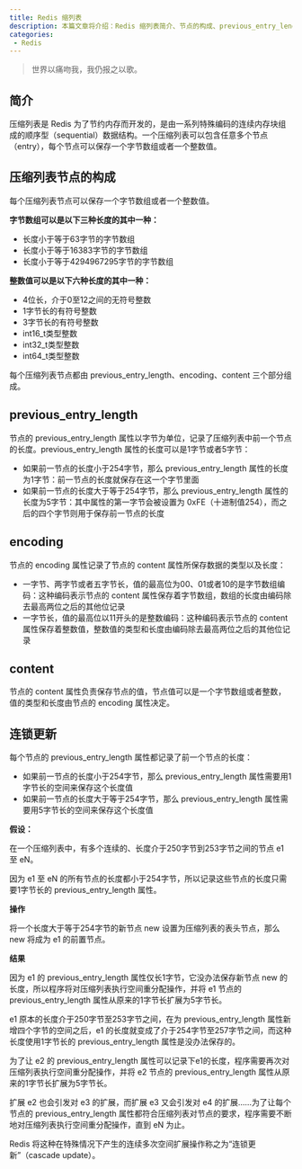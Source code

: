 ```yaml
---
title: Redis 缩列表
description: 本篇文章将介绍：Redis 缩列表简介、节点的构成、previous_entry_length、encoding、content、连锁更新
categories:
 - Redis
---
```


> 世界以痛吻我，我仍报之以歌。

## 简介

压缩列表是 Redis 为了节约内存而开发的，是由一系列特殊编码的连续内存块组成的顺序型（sequential）数据结构。一个压缩列表可以包含任意多个节点（entry），每个节点可以保存一个字节数组或者一个整数值。

## 压缩列表节点的构成

每个压缩列表节点可以保存一个字节数组或者一个整数值。

**字节数组可以是以下三种长度的其中一种：**

- 长度小于等于63字节的字节数组
- 长度小于等于16383字节的字节数组
- 长度小于等于4294967295字节的字节数组

**整数值可以是以下六种长度的其中一种：**

- 4位长，介于0至12之间的无符号整数
- 1字节长的有符号整数
- 3字节长的有符号整数
- int16_t类型整数
- int32_t类型整数
- int64_t类型整数

每个压缩列表节点都由 previous_entry_length、encoding、content 三个部分组成。

## previous_entry_length

节点的 previous_entry_length 属性以字节为单位，记录了压缩列表中前一个节点的长度。previous_entry_length 属性的长度可以是1字节或者5字节：

- 如果前一节点的长度小于254字节，那么 previous_entry_length 属性的长度为1字节：前一节点的长度就保存在这一个字节里面
- 如果前一节点的长度大于等于254字节，那么 previous_entry_length 属性的长度为5字节：其中属性的第一字节会被设置为 0xFE（十进制值254），而之后的四个字节则用于保存前一节点的长度

## encoding

节点的 encoding 属性记录了节点的 content 属性所保存数据的类型以及长度：

- 一字节、两字节或者五字节长，值的最高位为00、01或者10的是字节数组编码：这种编码表示节点的 content 属性保存着字节数组，数组的长度由编码除去最高两位之后的其他位记录
- 一字节长，值的最高位以11开头的是整数编码：这种编码表示节点的 content 属性保存着整数值，整数值的类型和长度由编码除去最高两位之后的其他位记录


## content

节点的 content 属性负责保存节点的值，节点值可以是一个字节数组或者整数，值的类型和长度由节点的 encoding 属性决定。

## 连锁更新

每个节点的 previous_entry_length 属性都记录了前一个节点的长度：
- 如果前一节点的长度小于254字节，那么 previous_entry_length 属性需要用1字节长的空间来保存这个长度值
- 如果前一节点的长度大于等于254字节，那么 previous_entry_length 属性需要用5字节长的空间来保存这个长度值

**假设：**

在一个压缩列表中，有多个连续的、长度介于250字节到253字节之间的节点 e1 至 eN。

因为 e1 至 eN 的所有节点的长度都小于254字节，所以记录这些节点的长度只需要1字节长的 previous_entry_length 属性。

**操作**

将一个长度大于等于254字节的新节点 new 设置为压缩列表的表头节点，那么 new 将成为 e1 的前置节点。

**结果**

因为 e1 的 previous_entry_length 属性仅长1字节，它没办法保存新节点 new 的长度，所以程序将对压缩列表执行空间重分配操作，并将 e1 节点的 previous_entry_length 属性从原来的1字节长扩展为5字节长。

e1 原本的长度介于250字节至253字节之间，在为 previous_entry_length 属性新增四个字节的空间之后，e1 的长度就变成了介于254字节至257字节之间，而这种长度使用1字节长的 previous_entry_length 属性是没办法保存的。

为了让 e2 的 previous_entry_length 属性可以记录下e1的长度，程序需要再次对压缩列表执行空间重分配操作，并将 e2 节点的 previous_entry_length 属性从原来的1字节长扩展为5字节长。

扩展 e2 也会引发对 e3 的扩展，而扩展 e3 又会引发对 e4 的扩展……为了让每个节点的 previous_entry_length 属性都符合压缩列表对节点的要求，程序需要不断地对压缩列表执行空间重分配操作，直到 eN 为止。

Redis 将这种在特殊情况下产生的连续多次空间扩展操作称之为“连锁更新”（cascade update）。